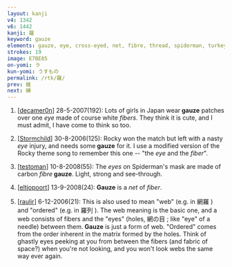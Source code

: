 ```yaml
---
layout: kanji
v4: 1342
v6: 1442
kanji: 羅
keyword: gauze
elements: gauze, eye, cross-eyed, net, fibre, thread, spiderman, turkey
strokes: 19
image: E7BE85
on-yomi: ラ
kun-yomi: うすもの
permalink: /rtk/羅/
prev: 維
next: 練
---
```


1) [<a href="http://kanji.koohii.com/profile/decamer0n">decamer0n</a>] 28-5-2007(192): Lots of girls in Japan wear<strong> gauze</strong> patches over one <em>eye</em> made of course white <em>fibers</em>. They think it is cute, and I must admit, I have come to think so too.

2) [<a href="http://kanji.koohii.com/profile/Stormchild">Stormchild</a>] 30-8-2006(125): Rocky won the match but left with a nasty <em>eye</em> injury, and needs some<strong> gauze</strong> for it. I use a modified version of the Rocky theme song to remember this one -- &quot;the <em>eye</em> and the <em>fiber</em>&quot;.

3) [<a href="http://kanji.koohii.com/profile/testoman">testoman</a>] 10-8-2008(55): The <em>eyes</em> on Spiderman&#039;s mask are made of carbon <em>fibre</em><strong> gauze</strong>. Light, strong and see-through.

4) [<a href="http://kanji.koohii.com/profile/eltjopoort">eltjopoort</a>] 13-9-2008(24): <strong>Gauze</strong> is a <em>net</em> of <em>fiber</em>.

5) [<a href="http://kanji.koohii.com/profile/raulir">raulir</a>] 6-12-2006(21): This is also used to mean &quot;web&quot; (e.g. in 網羅 ) and &quot;ordered&quot; (e.g. in 羅列 ). The web meaning is the basic one, and a web consists of fibers and the &quot;eyes&quot; (holes, 網の目 ; like &quot;eye&quot; of a needle) between them.<strong> Gauze</strong> is just a form of web. &quot;Ordered&quot; comes from the order inherent in the matrix formed by the holes. Think of ghastly eyes peeking at you from between the fibers (and fabric of space?) when you&#039;re not looking, and you won&#039;t look webs the same way ever again.

